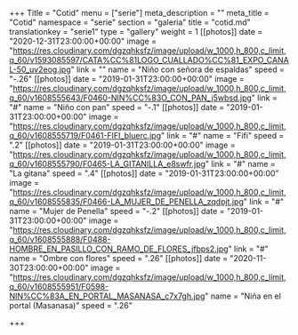 +++
Title = "Cotid"
menu = ["serie"]
meta_description = ""
meta_title = "Cotid"
namespace = "serie"
section = "galeria"
title = "cotid.md"
translationkey = "serie1"
type = "gallery"
weight = 1
[[photos]]
date = "2020-12-31T23:00:00+00:00"
image = "https://res.cloudinary.com/dgzqhksfz/image/upload/w_1000,h_800,c_limit,q_60/v1593085597/CATA%CC%81LOGO_CUALLADO%CC%81_EXPO_CANAL-50_uv2eog.jpg"
link = ""
name = "Niño con señora de espaldas"
speed = "-.26"
[[photos]]
date = "2019-01-31T23:00:00+00:00"
image = "https://res.cloudinary.com/dgzqhksfz/image/upload/w_1000,h_800,c_limit,q_60/v1608555643/F0460-NIN%CC%83O_CON_PAN_j5wbsd.jpg"
link = "#"
name = "Niño con pan"
speed = "-.1"
[[photos]]
date = "2019-01-31T23:00:00+00:00"
image = "https://res.cloudinary.com/dgzqhksfz/image/upload/w_1000,h_800,c_limit,q_60/v1608555719/F0461-FIFI_bluerc.jpg"
link = "#"
name = "Fifi"
speed = ".2"
[[photos]]
date = "2019-01-31T23:00:00+00:00"
image = "https://res.cloudinary.com/dgzqhksfz/image/upload/w_1000,h_800,c_limit,q_60/v1608555790/F0465-LA_GITANILLA_e8swfr.jpg"
link = "#"
name = "La gitana"
speed = ".4"
[[photos]]
date = "2019-01-31T23:00:00+00:00"
image = "https://res.cloudinary.com/dgzqhksfz/image/upload/w_1000,h_800,c_limit,q_60/v1608555835/F0466-LA_MUJER_DE_PENELLA_zqdpjt.jpg"
link = "#"
name = "Mujer de Penella"
speed = "-.2"
[[photos]]
date = "2019-01-31T23:00:00+00:00"
image = "https://res.cloudinary.com/dgzqhksfz/image/upload/w_1000,h_800,c_limit,q_60/v1608555888/F0488-HOMBRE_EN_PASILLO_CON_RAMO_DE_FLORES_jfbps2.jpg"
link = "#"
name = "Ombre con flores"
speed = ".26"
[[photos]]
date = "2020-11-30T23:00:00+00:00"
image = "https://res.cloudinary.com/dgzqhksfz/image/upload/w_1000,h_800,c_limit,q_60/v1608555951/F0598-NIN%CC%83A_EN_PORTAL_MASANASA_c7x7gh.jpg"
name = "Niña en el portal (Masanasa)"
speed = ".26"

+++
